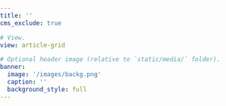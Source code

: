 ```yaml
---
title: ''
cms_exclude: true

# View.
view: article-grid

# Optional header image (relative to `static/media/` folder).
banner:
  image: '/images/backg.png'
  caption: ''
  background_style: full
---
```


<style>
body {
  background-image: url('/images/backg.png');
  background-size: cover;
  background-position: center;
  background-repeat: no-repeat;
  height: 100%;
  width: 100%;
  margin: 0;
  padding: 0;
}
</style>
